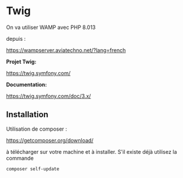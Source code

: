# Twig

On va utiliser WAMP avec PHP 8.013

depuis : 

https://wampserver.aviatechno.net/?lang=french

**Projet Twig:**

https://twig.symfony.com/

**Documentation:**

https://twig.symfony.com/doc/3.x/

## Installation

Utilisation de composer :

https://getcomposer.org/download/

à télécharger sur votre machine et à installer. S'il existe déjà utilisez la commande

    composer self-update

